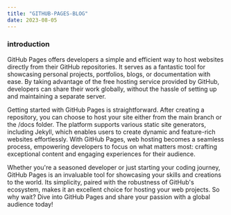 ```yaml
---
title: "GITHUB-PAGES-BLOG"
date: 2023-08-05
---
```


### introduction
GitHub Pages offers developers a simple and efficient way to host websites directly from their GitHub repositories. It serves as a fantastic tool for showcasing personal projects, portfolios, blogs, or documentation with ease. By taking advantage of the free hosting service provided by GitHub, developers can share their work globally, without the hassle of setting up and maintaining a separate server.

Getting started with GitHub Pages is straightforward. After creating a repository, you can choose to host your site either from the main branch or the /docs folder. The platform supports various static site generators, including Jekyll, which enables users to create dynamic and feature-rich websites effortlessly. With GitHub Pages, web hosting becomes a seamless process, empowering developers to focus on what matters most: crafting exceptional content and engaging experiences for their audience.

Whether you're a seasoned developer or just starting your coding journey, GitHub Pages is an invaluable tool for showcasing your skills and creations to the world. Its simplicity, paired with the robustness of GitHub's ecosystem, makes it an excellent choice for hosting your web projects. So why wait? Dive into GitHub Pages and share your passion with a global audience today!
